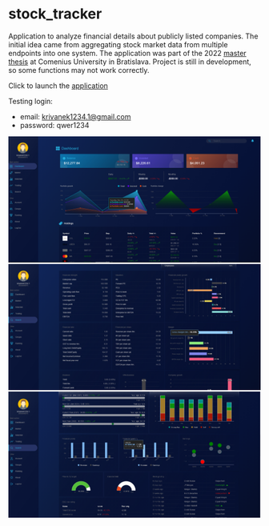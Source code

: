 # stock_tracker

Application to analyze financial details about publicly listed companies. The initial idea came from aggregating stock market data from multiple endpoints into one system. The application was part of the 2022 [master thesis](documents/master_thesis_Eduard_krivanek.pdf) at Comenius University in Bratislava. Project is still in development, so some functions may not work correctly. 

Click to launch the [application](https://stock-tracker-prod.web.app/) 

Testing login:
- email: krivanek1234.1@gmail.com
- password: qwer1234


![Dashboard](images/dashboard.png)
![Details_1](images/portal_detail_1.png)
![Details_2](images/portal_detail_2.png)


